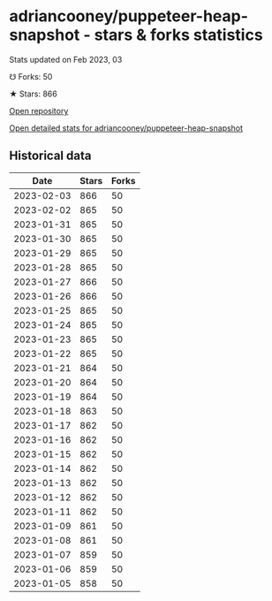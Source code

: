 # adriancooney/puppeteer-heap-snapshot - stars & forks statistics

Stats updated on Feb 2023, 03

☋ Forks: 50

★ Stars: 866

[Open repository](https://github.com/adriancooney/puppeteer-heap-snapshot)

[Open detailed stats for adriancooney/puppeteer-heap-snapshot](https://reviewgithub.com/rep/adriancooney/puppeteer-heap-snapshot)

## Historical data
| Date | Stars | Forks |
|------|-------|-------|
| 2023-02-03 | 866 | 50 | 
| 2023-02-02 | 865 | 50 | 
| 2023-01-31 | 865 | 50 | 
| 2023-01-30 | 865 | 50 | 
| 2023-01-29 | 865 | 50 | 
| 2023-01-28 | 865 | 50 | 
| 2023-01-27 | 866 | 50 | 
| 2023-01-26 | 866 | 50 | 
| 2023-01-25 | 865 | 50 | 
| 2023-01-24 | 865 | 50 | 
| 2023-01-23 | 865 | 50 | 
| 2023-01-22 | 865 | 50 | 
| 2023-01-21 | 864 | 50 | 
| 2023-01-20 | 864 | 50 | 
| 2023-01-19 | 864 | 50 | 
| 2023-01-18 | 863 | 50 | 
| 2023-01-17 | 862 | 50 | 
| 2023-01-16 | 862 | 50 | 
| 2023-01-15 | 862 | 50 | 
| 2023-01-14 | 862 | 50 | 
| 2023-01-13 | 862 | 50 | 
| 2023-01-12 | 862 | 50 | 
| 2023-01-11 | 862 | 50 | 
| 2023-01-09 | 861 | 50 | 
| 2023-01-08 | 861 | 50 | 
| 2023-01-07 | 859 | 50 | 
| 2023-01-06 | 859 | 50 | 
| 2023-01-05 | 858 | 50 | 

